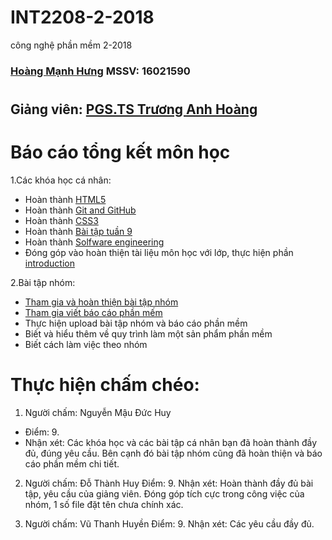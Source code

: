 # INT2208-2-2018
công nghệ phần mềm 2-2018
### [Hoàng Mạnh Hưng](https://github.com/chaobalder01) MSSV: 16021590
#
## Giảng viên: [PGS.TS Trương Anh Hoàng](http://www.uet.vnu.edu.vn/~hoangta/)
# Báo cáo tổng kết môn học

1.Các khóa học cá nhân:
 - Hoàn thành [HTML5](https://github.com/truonganhhoang/INT2208-2-2018/blob/master/HoangManhHung/HTML5/html.jpg)
 - Hoàn thành [Git and GitHub](https://github.com/truonganhhoang/INT2208-2-2018/blob/master/HoangManhHung/Git%20and%20Github/Git%20and%20Github.png)
 - Hoàn thành [CSS3](https://github.com/truonganhhoang/INT2208-2-2018/blob/master/HoangManhHung/CSS3/CSS3.jpg)
 - Hoàn thành [Bài tập tuần 9](https://github.com/truonganhhoang/INT2208-2-2018/tree/master/HoangManhHung/baitaptinycard)
 - Hoàn thành [Solfware engineering](https://github.com/truonganhhoang/INT2208-2-2018/tree/master/HoangManhHung/sofwareengineer)
 - Đóng góp vào hoàn thiện tài liệu môn học với lớp, thực hiện phần [introduction](https://docs.google.com/document/d/1a4i_31R8WBUAnF91syr1FwBpKoAiTY6rEJt1xWjb74M/edit#heading=h.96he3yu1bnz4)

2.Bài tập nhóm:
 - [Tham gia và hoàn thiện bài tập nhóm](https://github.com/truonganhhoang/INT2208-2-2018/tree/master/nhom-320studio)
 - [Tham gia viết báo cáo phần mếm](https://docs.google.com/document/d/161cTT8VulbtWLVfY7JURB7gESdgl9ezzXQQtfq2T7V0/edit)
 - Thực hiện upload bài tập nhóm và báo cáo phần mềm
 - Biết và hiểu thêm về quy trình làm một sản phẩm phần mềm
 - Biết cách làm việc theo nhóm


# Thực hiện chấm chéo:
1. Người chấm: Nguyễn Mậu Đức Huy
* Điểm: 9.
* Nhận xét: Các khóa học và các bài tập cá nhân bạn đã hoàn thành đầy đủ, đúng yêu cầu. Bên cạnh đó bài tập nhóm cũng đã hoàn thiện và báo cáo phần mềm chi tiết.

2. Người chấm: Đỗ Thành Huy
Điểm: 9.
Nhận xét: Hoàn thành đầy đủ bài tập, yêu cầu của giảng viên. Đóng góp tích cực trong công việc của nhóm, 1 số file đặt tên chưa chính xác.

3. Người chấm: Vũ Thanh Huyền
Điểm: 9.
Nhận xét: Các yêu cầu đầy đủ.
